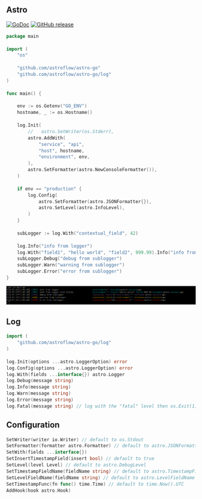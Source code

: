 ## Astro

[![GoDoc](https://godoc.org/github.com/astroflow/astro-go?status.svg)](https://godoc.org/github.com/astroflow/astro-go)
[![GitHub release](https://img.shields.io/github/release/astroflow/astro-go.svg)](https://github.com/astroflow/astro-go/releases)

```go
package main

import (
	"os"

	"github.com/astroflow/astro-go"
	"github.com/astroflow/astro-go/log"
)

func main() {

	env := os.Getenv("GO_ENV")
	hostname, _ := os.Hostname()

	log.Init(
		//   astro.SetWriter(os.Stderr),
		astro.AddWith(
			"service", "api",
			"host", hostname,
			"environment", env,
		),
		astro.SetFormatter(astro.NewConsoleFormatter()),
	)

	if env == "production" {
		log.Config(
			astro.SetFormatter(astro.JSONFormatter{}),
			astro.SetLevel(astro.InfoLevel),
		)
	}

	subLogger := log.With("contextual_field", 42)

	log.Info("info from logger")
	log.With("field1", "hello world", "field2", 999.99).Info("info from logger with fields")
	subLogger.Debug("debug from sublogger")
	subLogger.Warn("warning from sublogger")
	subLogger.Error("error from sublogger")
}
```

![Console logging](_docs/example_screenshot.png)

## Log
```go
import (
    "github.com/astroflow/astro-go/log"
)

log.Init(options ...astro.LoggerOption) error
log.Config(options ...astro.LoggerOption) error
log.With(fields ...interface{}) astro.Logger
log.Debug(message string)
log.Info(message string)
log.Warn(message string)
log.Error(message string)
log.Fatal(message string) // log with the "fatal" level then os.Exit(1)
```

## Configuration

```go
SetWriter(writer io.Writer) // default to os.Stdout
SetFormatter(formatter astro.Formatter) // default to astro.JSONFormatter
SetWith(fields ...interface{})
SetInsertTimestampField(insert bool) // default to true
SetLevel(level Level) // default to astro.DebugLevel
SetTimestampFieldName(fieldName string) // default to astro.TimestampFieldName ("timestamp")
SetLevelFieldName(fieldName string) // default to astro.LevelFieldName ("level")
SetTimestampFunc(fn func() time.Time) // default to time.Now().UTC
AddHook(hook astro.Hook)
```
